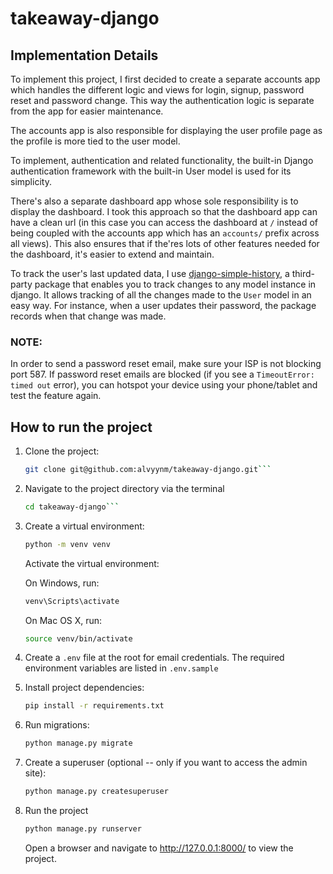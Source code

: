 # takeaway-django

## Implementation Details
To implement this project, I first decided to create a separate accounts app which handles the different logic and views for login, signup, password reset and password change. This way the authentication logic is separate from the app  for easier maintenance.

The accounts app is also responsible for displaying the user profile page as the profile is more tied to the user model.

To implement, authentication and related functionality, the built-in Django authentication framework with the built-in User model is used for its simplicity.

There's also a separate dashboard app whose sole responsibility is to display the dashboard. I took this approach so that the dashboard app can have a clean url (in this case you can access the dashboard at `/` instead of being coupled with the accounts app which has an `accounts/` prefix across all views). This also ensures that if the'res lots of other features needed for the dashboard, it's easier to extend and maintain.

To track the user's last updated data, I use [django-simple-history](https://django-simple-history.readthedocs.io/en/latest/quick_start.html#configure), a third-party package that enables you to track changes to any model instance in django. It allows tracking of all the changes made to the `User` model in an easy way. For instance, when a user updates their password, the package records when that change was made.

### NOTE:
In order to send a password reset email, make sure your ISP is not blocking port 587. If password reset emails are blocked (if you see a `TimeoutError: timed out` error), you can hotspot your device using your phone/tablet and test the feature again.

## How to run the project
1. Clone the project:
   ```bash
   git clone git@github.com:alvyynm/takeaway-django.git```
2. Navigate to the project directory via the terminal
   ```bash
   cd takeaway-django```
3. Create a virtual environment:
   ```bash
   python -m venv venv
   ```
   Activate the virtual environment:

   On Windows, run:
   ```bash
   venv\Scripts\activate
   ```
   On Mac OS X, run:

   ```bash
   source venv/bin/activate
   ```
4. Create a `.env` file at the root for email credentials. The required environment variables are listed in `.env.sample`
5. Install project dependencies:
   ```bash
   pip install -r requirements.txt
6. Run migrations:
   ```bash
   python manage.py migrate
   ```
7. Create a superuser (optional -- only if you want to access the admin site):
   ```bash
   python manage.py createsuperuser
   ```
8. Run the project
    ```bash
    python manage.py runserver
    ```
    Open a browser and navigate to http://127.0.0.1:8000/ to view the project.
